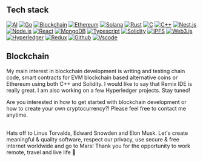 ## Tech stack
[![AI](https://img.shields.io/badge/-AI-black?style=for-the-badge&logo=AI&logoColor=white)]()
[![Go](https://img.shields.io/badge/-go-blue?style=for-the-badge&logo=c%2b%2b&logoColor=white)]()
[![Blockchain](https://img.shields.io/badge/-Blockchain-black?style=for-the-badge&logo=bitcoin&logoColor=white)]()
[![Ethereum](https://img.shields.io/badge/-ETHEREUM-grey?style=for-the-badge&logo=ethereum&logoColor=white)]()
[![Solana](https://img.shields.io/badge/-Solana-violet?style=for-the-badge&logo=solana&logoColor=white)]()
[![Rust](https://img.shields.io/badge/-Rust-black?style=for-the-badge&logo=rust&logoColor=white)]()
[![C](https://img.shields.io/badge/-c-blue?style=for-the-badge&logo=c%2b%2b&logoColor=white)]()
[![C++](https://img.shields.io/badge/-c++-blue?style=for-the-badge&logo=c%2b%2b&logoColor=white)]()
[![Nest.js](https://img.shields.io/badge/-Nest-black?style=for-the-badge&logo=nest&logoColor=white)]()
[![Node.js](https://img.shields.io/badge/-Node.js-339933?style=for-the-badge&logo=Node.js&logoColor=white)]()
[![React](https://img.shields.io/badge/-React-black?style=for-the-badge&logo=react&logoColor=blue)]()
[![MongoDB](https://img.shields.io/badge/-MongoDB-darkgreen?style=for-the-badge&logo=mongodb&logoColor=white)]()
[![Typescript](https://img.shields.io/badge/-Typescript-007acc?style=for-the-badge&logo=typescript&logoColor=white)]()
[![Solidity](https://img.shields.io/badge/-Solidity-3c3c3d?style=for-the-badge&logo=ethereum&logoColor=white)]()
[![IPFS](https://img.shields.io/badge/-IPFS-23bbad?style=for-the-badge&logo=ipfs&logoColor=white)]()
[![Web3.js](https://img.shields.io/badge/-Web3.js-black?style=for-the-badge&logo=javascript&logoColor=)]()
[![Hyperledger](https://img.shields.io/badge/-Hyperledger-7d00ff?style=for-the-badge&logo=linux-foundation&logoColor=white)]()
[![Redux](https://img.shields.io/badge/-Redux-764abc?style=for-the-badge&logo=redux&logoColor=white)]()
[![Github](https://img.shields.io/badge/-GitHub-black?style=for-the-badge&logo=github&logoColor=white)]()
[![Vscode](https://img.shields.io/badge/-VSCode-007acc?style=for-the-badge&logo=-visual-studio-code&logoColor=white)]()

## Blockchain
My main interest in blockchain development is writing and testing chain code, smart contracts for EVM blockchain based alternative coins or Ethereum using both C++ and Solidity. I would like to say that Remix IDE is really great. I am also working on a few Hyperledger projects. Stay tuned!



Are you interested in how to get started with blockchain development or how to create your own cryptocurrency?!
Please feel free to contact me anytime.






<br />
Hats off to Linus Torvalds, Edward Snowden and Elon Musk. Let's create meaningful & quality software, respect our privacy, use secure & free internet worldwide and go to Mars! Thank you for the opportunity to work remote, travel and live life 🚀 



